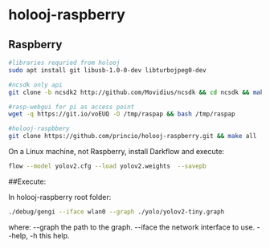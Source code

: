 # holooj-raspberry

## Raspberry


```bash
#libraries requried from holooj
sudo apt install git libusb-1.0-0-dev libturbojpeg0-dev

#ncsdk only api
git clone -b ncsdk2 http://github.com/Movidius/ncsdk && cd ncsdk && make api

#rasp-webgui for pi as access point
wget -q https://git.io/voEUQ -O /tmp/raspap && bash /tmp/raspap

#holooj-raspbbery
git clone https://github.com/princio/holooj-raspberry.git && make all
```

On a Linux machine, not Raspberry, install Darkflow and execute:
```bash
flow --model yolov2.cfg --load yolov2.weights  --savepb
```

##Execute:

In holooj-raspberry root folder:
```bash
./debug/gengi --iface wlan0 --graph ./yolo/yolov2-tiny.graph
```
where:
        --graph                 the path to the graph.
        --iface                 the network interface to use.
        --help, -h              this help.